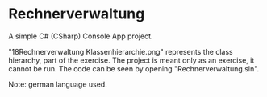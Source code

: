 # Rechnerverwaltung
A simple C# (CSharp) Console App project.

"18Rechnerverwaltung Klassenhierarchie.png" represents the class hierarchy, part of the exercise.
The project is meant only as an exercise, it cannot be run. The code can be seen by opening "Rechnerverwaltung.sln".

Note: german language used. 
